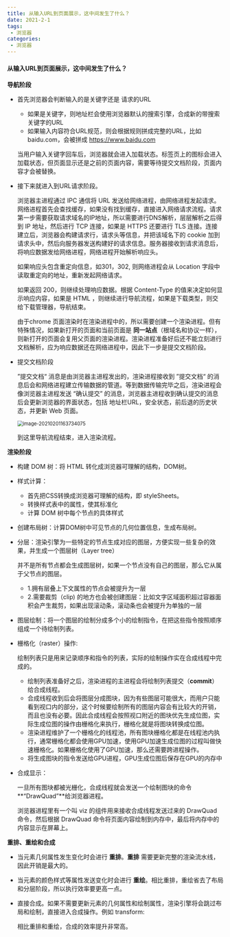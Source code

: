 ```yaml
---
title: 从输入URL到页面展示，这中间发生了什么？
date: 2021-2-1
tags:
 - 浏览器
categories:
 - 浏览器
---
```


#### 从输入URL到页面展示，这中间发生了什么？

**导航阶段**

- 首先浏览器会判断输入的是关键字还是 请求的URL

  - 如果是关键字，则地址栏会使用浏览器默认的搜索引擎，合成新的带搜索关键字的URL
  - 如果输入内容符合URL规范，则会根据规则拼成完整的URL，比如 baidu.com，会被拼成 https://www.baidu.com

  当用户输入关键字回车后，浏览器就会进入加载状态。标签页上的图标会进入加载状态，但页面显示还是之前的页面内容，需要等待提交文档阶段，页面内容才会被替换。

- 接下来就进入到URL请求阶段。

  浏览器主进程通过 IPC 通信将 URL 发送给网络进程，由网络进程发起请求。网络进程首先会查找缓存，如果没有找到缓存，直接进入网络请求流程。请求第一步需要获取请求域名的IP地址，所以需要进行DNS解析，层层解析之后得到 IP 地址，然后进行 TCP 连接，如果是 HTTPS 还要进行 TLS 连接。连接建立后，浏览器会构建请求行，请求头等信息，并把该域名下的 cookie 加到请求头中，然后向服务器发送构建好的请求信息。服务器接收到请求消息后，将响应数据发给网络进程，网络进程开始解析响应头。

  如果响应头包含重定向信息，如301，302, 则网络进程会从 Location 字段中读取重定向的地址，重新发起网络请求。

  如果返回 200，则继续处理响应数据。根据 Content-Type 的值来决定如何显示响应内容，如果是 HTML ，则继续进行导航流程，如果是下载类型，则交给下载管理器，导航结束。

  由于chrome 页面渲染时在渲染进程中的，所以需要创建一个渲染进程。但有特殊情况，如果新打开的页面和当前页面是 **同一站点**（根域名和协议一样），则新打开的页面会复用父页面的渲染进程。渲染进程准备好后还不能立刻进行文档解析，应为响应数据还在网络进程中，因此下一步是提交文档阶段。

- 提交文档阶段

  ”提交文档“ 消息是由浏览器主进程发出的，渲染进程接收到 ”提交文档“ 的消息后会和网络进程建立传输数据的管道。等到数据传输完毕之后，渲染进程会像浏览器主进程发送 “确认提交” 的消息，浏览器主进程收到确认提交的消息后会更新浏览器的界面状态，包括 地址栏URL，安全状态，前后退的历史状态，并更新 Web 页面。

  <img src="C:\Users\李东旭\AppData\Roaming\Typora\typora-user-images\image-20210201163734075.png" alt="image-20210201163734075" style="zoom: 80%;" />

  到这里导航流程结束，进入渲染流程。

**渲染阶段**

- 构建 DOM 树：将 HTML 转化成浏览器可理解的结构，DOM树。

- 样式计算：

  - 首先把CSS转换成浏览器可理解的结构，即 styleSheets。
  - 转换样式表中的属性，使其标准化
  - 计算 DOM 树中每个节点的具体样式

- 创建布局树：计算DOM树中可见节点的几何位置信息，生成布局树。

- 分层：渲染引擎为一些特定的节点生成对应的图层，方便实现一些复杂的效果，并生成一个图层树（Layer tree）

  并不是所有节点都会生成图层树，如果一个节点没有自己的图层，那么它从属于父节点的图层。

  - 1.拥有层叠上下文属性的节点会被提升为一层
  - 2.需要裁剪（clip) 的地方也会被创建图层：比如文字区域面积超过容器面积会产生裁剪，如果出现滚动条，滚动条也会被提升为单独的一层

- 图层绘制：将一个图层的绘制分成多个小的绘制指令，在把这些指令按照顺序组成一个待绘制列表。

- 栅格化（raster）操作:

  ​	绘制列表只是用来记录顺序和指令的列表，实际的绘制操作实在合成线程中完成的。

  - 绘制列表准备好之后，渲染进程的主进程会将绘制列表提交（**commit**）给合成线程。
  - 合成线程收到后会将图层分成图块，因为有些图层可能很大，而用户只能看到视口内的部分，这个时候要绘制所有的图层内容会有比较大的开销，而且也没有必要。因此合成线程会按照视口附近的图块优先生成位图，实际生成位图的操作由栅格化来执行，栅格化就是将图块转换成位图。
  - 渲染进程维护了一个栅格化的线程池，所有图块栅格化都是在线程池内执行，通常栅格化都会使用GPU加速，使用GPU加速生成位图的过程叫做快速栅格化。如果栅格化使用了GPU加速，那么还需要跨进程操作。
  - 将生成图块的指令发送给GPU进程，GPU生成位图后保存在GPU的内存中

- 合成显示：

  一旦所有图块都被光栅化，合成线程就会发送一个绘制图块的命令 **“DrawQuad”**给浏览器进程。

  浏览器进程里有一个叫 viz 的组件用来接收合成线程发送过来的 DrawQuad 命令，然后根据 DrawQuad 命令将页面内容绘制到内存中，最后将内存中的内容显示在屏幕上。

**重排、重绘和合成**

- 当元素几何属性发生变化时会进行 **重排**。**重排** 需要更新完整的渲染流水线，因此开销是最大的。

- 当元素的颜色样式等属性发送变化时会进行 **重绘**。相比重排，重绘省去了布局和分层阶段，所以执行效率要更高一点。

- 直接合成。如果不需要更新元素的几何属性和绘制属性，渲染引擎将会跳过布局和绘制，直接进入合成操作。例如 transform: 

  相比重排和重绘，合成的效率提升非常高。
